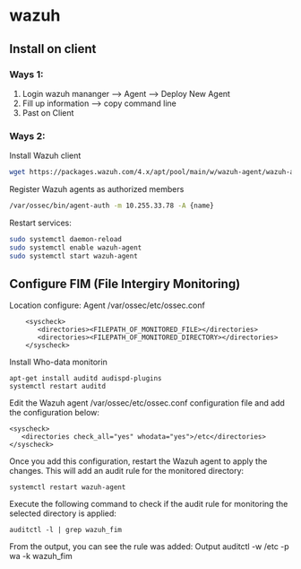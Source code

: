 # wazuh
## Install on client
### Ways 1:
1. Login wazuh mananger --> Agent --> Deploy New Agent
2. Fill up information --> copy command line
3. Past on Client

### Ways 2:
Install Wazuh client
```sh
wget https://packages.wazuh.com/4.x/apt/pool/main/w/wazuh-agent/wazuh-agent_4.7.4-1_amd64.deb && sudo WAZUH_MANAGER='10.255.33.80' WAZUH_REGISTRATION_PASSWORD=$'password' WAZUH_AGENT_GROUP='default,Linux' WAZUH_AGENT_NAME='{name}' dpkg -i ./wazuh-agent_4.7.4-1_amd64.deb
```
Register Wazuh agents as authorized members
```sh
/var/ossec/bin/agent-auth -m 10.255.33.78 -A {name}
```
Restart services:
```sh
sudo systemctl daemon-reload
sudo systemctl enable wazuh-agent
sudo systemctl start wazuh-agent
```

## Configure FIM (File Intergiry Monitoring)
Location configure:
Agent /var/ossec/etc/ossec.conf
```
    <syscheck>
       <directories><FILEPATH_OF_MONITORED_FILE></directories>
       <directories><FILEPATH_OF_MONITORED_DIRECTORY></directories>
    </syscheck>
```
Install Who-data monitorin
```
apt-get install auditd audispd-plugins
systemctl restart auditd
```
Edit the Wazuh agent /var/ossec/etc/ossec.conf configuration file and add the configuration below:
```
<syscheck>
   <directories check_all="yes" whodata="yes">/etc</directories>
</syscheck>
```
Once you add this configuration, restart the Wazuh agent to apply the changes. This will add an audit rule for the monitored directory:
```
systemctl restart wazuh-agent
```
Execute the following command to check if the audit rule for monitoring the selected directory is applied:
```
auditctl -l | grep wazuh_fim
```
From the output, you can see the rule was added:
Output
auditctl -w /etc -p wa -k wazuh_fim

